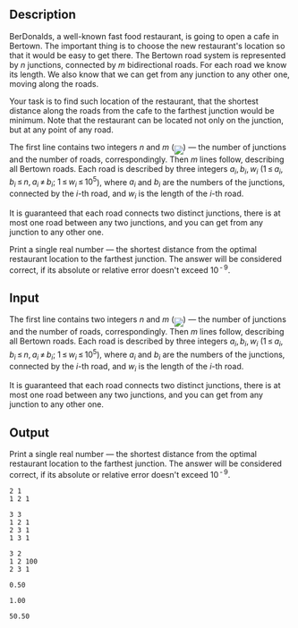 ## Description

<div><p>BerDonalds, a well-known fast food restaurant, is going to open a cafe in Bertown. The important thing is to choose the new restaurant's location so that it would be easy to get there. The Bertown road system is represented by <span class="tex-span"><i>n</i></span> junctions, connected by <span class="tex-span"><i>m</i></span> bidirectional roads. For each road we know its length. We also know that we can get from any junction to any other one, moving along the roads.</p><p>Your task is to find such location of the restaurant, that the shortest distance along the roads from the cafe to the farthest junction would be minimum. Note that the restaurant can be located not only on the junction, but at any point of any road.</p></div><div class="input-specification"><p>The first line contains two integers <span class="tex-span"><i>n</i></span> and <span class="tex-span"><i>m</i></span> (<img align="middle" class="tex-formula" src="file://AvEiXumf.png" style="max-width: 100.0%;max-height: 100.0%;">) — the number of junctions and the number of roads, correspondingly. Then <span class="tex-span"><i>m</i></span> lines follow, describing all Bertown roads. Each road is described by three integers <span class="tex-span"><i>a</i><sub class="lower-index"><i>i</i></sub>, <i>b</i><sub class="lower-index"><i>i</i></sub>, <i>w</i><sub class="lower-index"><i>i</i></sub></span> (<span class="tex-span">1 ≤ <i>a</i><sub class="lower-index"><i>i</i></sub>, <i>b</i><sub class="lower-index"><i>i</i></sub> ≤ <i>n</i>, <i>a</i><sub class="lower-index"><i>i</i></sub> ≠ <i>b</i><sub class="lower-index"><i>i</i></sub>;&nbsp;1 ≤ <i>w</i><sub class="lower-index"><i>i</i></sub> ≤ 10<sup class="upper-index">5</sup></span>), where <span class="tex-span"><i>a</i><sub class="lower-index"><i>i</i></sub></span> and <span class="tex-span"><i>b</i><sub class="lower-index"><i>i</i></sub></span> are the numbers of the junctions, connected by the <span class="tex-span"><i>i</i></span>-th road, and <span class="tex-span"><i>w</i><sub class="lower-index"><i>i</i></sub></span> is the length of the <span class="tex-span"><i>i</i></span>-th road. </p><p>It is guaranteed that each road connects two distinct junctions, there is at most one road between any two junctions, and you can get from any junction to any other one.</p></div><div class="output-specification"><p>Print a single real number — the shortest distance from the optimal restaurant location to the farthest junction. The answer will be considered correct, if its absolute or relative error doesn't exceed <span class="tex-span">10<sup class="upper-index"> - 9</sup></span>.</p></div>

## Input

<p>The first line contains two integers <span class="tex-span"><i>n</i></span> and <span class="tex-span"><i>m</i></span> (<img align="middle" class="tex-formula" src="file://AvEiXumf.png" style="max-width: 100.0%;max-height: 100.0%;">) — the number of junctions and the number of roads, correspondingly. Then <span class="tex-span"><i>m</i></span> lines follow, describing all Bertown roads. Each road is described by three integers <span class="tex-span"><i>a</i><sub class="lower-index"><i>i</i></sub>, <i>b</i><sub class="lower-index"><i>i</i></sub>, <i>w</i><sub class="lower-index"><i>i</i></sub></span> (<span class="tex-span">1 ≤ <i>a</i><sub class="lower-index"><i>i</i></sub>, <i>b</i><sub class="lower-index"><i>i</i></sub> ≤ <i>n</i>, <i>a</i><sub class="lower-index"><i>i</i></sub> ≠ <i>b</i><sub class="lower-index"><i>i</i></sub>;&nbsp;1 ≤ <i>w</i><sub class="lower-index"><i>i</i></sub> ≤ 10<sup class="upper-index">5</sup></span>), where <span class="tex-span"><i>a</i><sub class="lower-index"><i>i</i></sub></span> and <span class="tex-span"><i>b</i><sub class="lower-index"><i>i</i></sub></span> are the numbers of the junctions, connected by the <span class="tex-span"><i>i</i></span>-th road, and <span class="tex-span"><i>w</i><sub class="lower-index"><i>i</i></sub></span> is the length of the <span class="tex-span"><i>i</i></span>-th road. </p><p>It is guaranteed that each road connects two distinct junctions, there is at most one road between any two junctions, and you can get from any junction to any other one.</p>

## Output

<p>Print a single real number — the shortest distance from the optimal restaurant location to the farthest junction. The answer will be considered correct, if its absolute or relative error doesn't exceed <span class="tex-span">10<sup class="upper-index"> - 9</sup></span>.</p>





```input1
2 1
1 2 1

```




```input2
3 3
1 2 1
2 3 1
1 3 1

```




```input3
3 2
1 2 100
2 3 1

```




```output1
0.50

```




```output2
1.00

```




```output3
50.50

```



